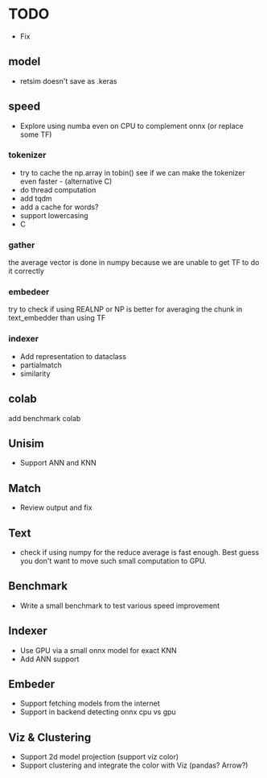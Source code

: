 # TODO

- Fix



## model
- retsim doesn't save as .keras

## speed

- Explore using numba even on CPU to complement onnx (or replace some TF)

### tokenizer
- try to cache the np.array in tobin() see if we can make the tokenizer even faster - (alternative C)
- do thread computation
- add tqdm
- add a cache for words?
- support lowercasing
- C

### gather
the average vector is done in numpy because we are unable to get TF to do it correctly

### embedeer
try to check if using REALNP or NP is better for averaging the chunk in text_embedder
than using TF

### indexer

- Add representation to dataclass
 - partialmatch
 - similarity


## colab

add benchmark colab

## Unisim
- Support ANN and KNN

## Match
- Review output and fix

## Text
- check if using numpy for the reduce average is fast enough. Best guess
you don't want to move such small computation to GPU.

## Benchmark
- Write a small benchmark to test various speed improvement

## Indexer
- Use GPU via a small onnx model for exact KNN
- Add ANN support

## Embeder
- Support fetching models from the internet
- Support in backend detecting onnx cpu vs gpu


## Viz & Clustering
- Support 2d model projection (support viz color)
- Support clustering and integrate the color with Viz (pandas? Arrow?)
